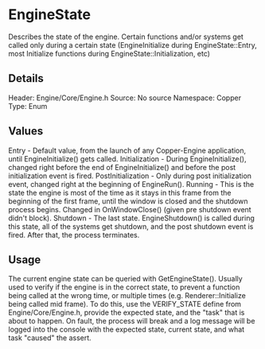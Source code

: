 # EngineState
Describes the state of the engine. Certain functions and/or systems get called only during a certain state (EngineInitialize during EngineState::Entry, most Initialize functions during EngineState::Initialization, etc)

## Details
Header: Engine/Core/Engine.h
Source: No source
Namespace: Copper
Type: Enum

## Values
Entry - Default value, from the launch of any Copper-Engine application, until EngineInitialize() gets called.
Initialization - During EngineInitialize(), changed right before the end of EngineInitialize() and before the post initialization event is fired.
PostInitialization - Only during post initialization event, changed right at the beginning of EngineRun().
Running - This is the state the engine is most of the time as it stays in this frame from the beginning of the first frame, until the window is closed and the shutdown process begins. Changed in OnWindowClose() (given pre shutdown event didn't block).
Shutdown - The last state. EngineShutdown() is called during this state, all of the systems get shutdown, and the post shutdown event is fired. After that, the process terminates.

## Usage
The current engine state can be queried with GetEngineState(). Usually used to verify if the engine is in the correct state, to prevent a function being called at the wrong time, or multiple times (e.g. Renderer::Initialize being called mid frame). To do this, use the VERIFY_STATE define from Engine/Core/Engine.h, provide the expected state, and the "task" that is about to happen. On fault, the process will break and a log message will be logged into the console with the expected state, current state, and what task "caused" the assert.

